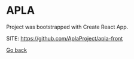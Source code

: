 # APLA
 
 Project was bootstrapped with Create React App.
 
 SITE: https://github.com/AplaProject/apla-front

 [Go back](https://portable-linux-apps.github.io/apps.html)
